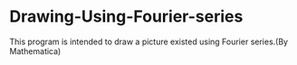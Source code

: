 # Drawing-Using-Fourier-series
This program is intended to draw a picture existed using Fourier series.(By Mathematica)
